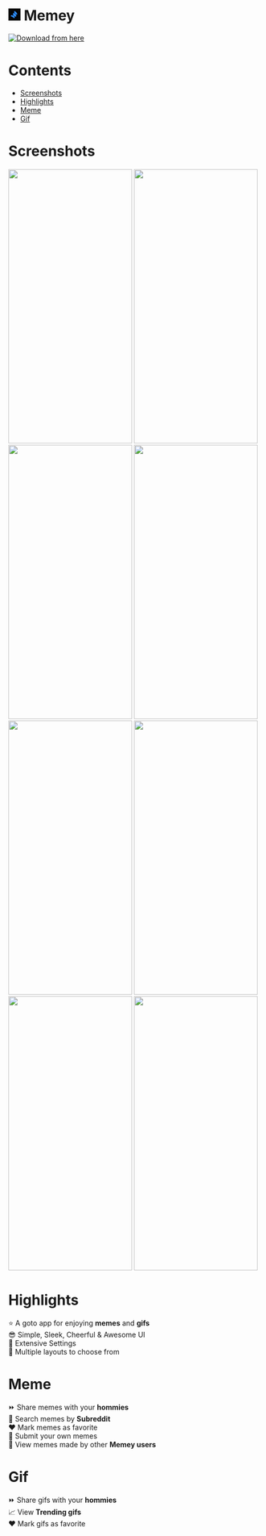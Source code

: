 # <img src="https://github.com/Hyouteki/Memey/blob/main/memey.png"  width="24" height="24">  Memey 

<a href="https://github.com/Hyouteki/Memey/raw/main/Memey.apk">
<img src="https://img.shields.io/badge/Click-to%20download%20the%20application-red" width="300" height="32" alt="Download from here"/> </a> <br>

# Contents

- [Screenshots](#screenshots)
- [Highlights](#highlights)
- [Meme](#meme)
- [Gif](#gif)

# Screenshots

<img src="https://github.com/Hyouteki/Memey/blob/main/versions/v%CE%BB/dump/random-meme-new.jpeg" width="246" height="544"> <img src="https://github.com/Hyouteki/Memey/blob/main/versions/v%CE%BB/dump/trending-gifs-new.jpeg" width="246" height="544">
<img src="https://github.com/Hyouteki/Memey/blob/main/versions/v%CE%BB/dump/search-memes-new.jpeg" width="246" height="544">
<img src="https://github.com/Hyouteki/Memey/blob/main/versions/v%CE%BB/dump/search-gifs-new.jpeg" width="246" height="544"> <br>
<img src="https://github.com/Hyouteki/Memey/blob/main/versions/v%CE%BB/dump/add-meme-new.jpeg" width="246" height="544"> <img src="https://github.com/Hyouteki/Memey/blob/main/versions/v%CE%BB/dump/single-meme-new.jpeg" width="246" height="544">
<img src="https://github.com/Hyouteki/Memey/blob/main/versions/v%CE%BB/dump/more-new.jpeg" width="246" height="544">
<img src="https://github.com/Hyouteki/Memey/blob/main/versions/v%CE%BB/dump/settings-new.jpeg" width="246" height="544"> 

# Highlights
⭐ A goto app for enjoying __memes__ and __gifs__<br>
😎 Simple, Sleek, Cheerful & Awesome UI<br>
💯 Extensive Settings<br>
📑 Multiple layouts to choose from

# Meme
⏩ Share memes with your __hommies__<br>
🔎 Search memes by __Subreddit__<br>
♥️ Mark memes as favorite<br>
📲 Submit your own memes<br>
🔭 View memes made by other __Memey users__<br>

# Gif
⏩ Share gifs with your __hommies__<br>
📈 View __Trending gifs__<br>
♥️ Mark gifs as favorite<br>
